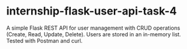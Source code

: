 # internship-flask-user-api-task-4
A simple Flask REST API for user management with CRUD operations (Create, Read, Update, Delete). Users are stored in an in-memory list. Tested with Postman and curl. 
